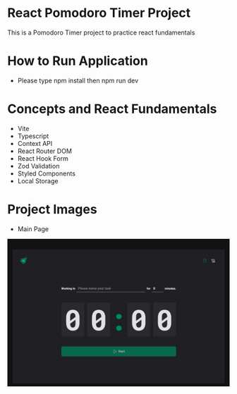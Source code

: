 # React Pomodoro Timer Project

This is a Pomodoro Timer project to practice react fundamentals

# How to Run Application

- Please type npm install then npm run dev

# Concepts and React Fundamentals

- Vite
- Typescript
- Context API
- React Router DOM
- React Hook Form
- Zod Validation
- Styled Components
- Local Storage

# Project Images

- Main Page

![Main Page](src/assets/pomodoro-main.png)
